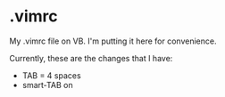 # .vimrc
My .vimrc file on VB. I'm putting it here for convenience.

Currently, these are the changes that I have:
  - TAB = 4 spaces
  - smart-TAB on
